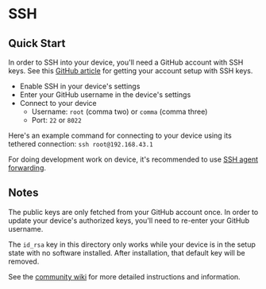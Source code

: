 # SSH

## Quick Start

In order to SSH into your device, you'll need a GitHub account with SSH keys. See this [GitHub article](https://docs.github.com/en/github/authenticating-to-github/connecting-to-github-with-ssh) for getting your account setup with SSH keys.

* Enable SSH in your device's settings
* Enter your GitHub username in the device's settings
* Connect to your device
  * Username: `root` (comma two) or `comma` (comma three)
  * Port: `22` or `8022`

Here's an example command for connecting to your device using its tethered connection:
`ssh root@192.168.43.1`

For doing development work on device, it's recommended to use [SSH agent forwarding](https://docs.github.com/en/developers/overview/using-ssh-agent-forwarding).

## Notes

The public keys are only fetched from your GitHub account once. In order to update your device's authorized keys, you'll need to re-enter your GitHub username.

The `id_rsa` key in this directory only works while your device is in the setup state with no software installed. After installation, that default key will be removed.

See the [community wiki](https://github.com/commaai/openpilot/wiki/SSH) for more detailed instructions and information.
